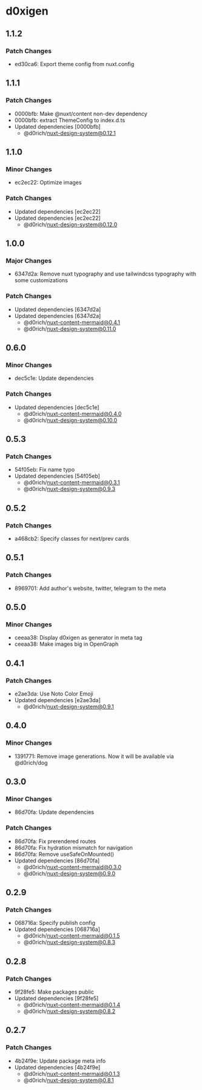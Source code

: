 # d0xigen

## 1.1.2

### Patch Changes

- ed30ca6: Export theme config from nuxt.config

## 1.1.1

### Patch Changes

- 0000bfb: Make @nuxt/content non-dev dependency
- 0000bfb: extract ThemeConfig to index.d.ts
- Updated dependencies [0000bfb]
  - @d0rich/nuxt-design-system@0.12.1

## 1.1.0

### Minor Changes

- ec2ec22: Optimize images

### Patch Changes

- Updated dependencies [ec2ec22]
- Updated dependencies [ec2ec22]
  - @d0rich/nuxt-design-system@0.12.0

## 1.0.0

### Major Changes

- 6347d2a: Remove nuxt typography and use tailwindcss typography with some customizations

### Patch Changes

- Updated dependencies [6347d2a]
- Updated dependencies [6347d2a]
  - @d0rich/nuxt-content-mermaid@0.4.1
  - @d0rich/nuxt-design-system@0.11.0

## 0.6.0

### Minor Changes

- dec5c1e: Update dependencies

### Patch Changes

- Updated dependencies [dec5c1e]
  - @d0rich/nuxt-content-mermaid@0.4.0
  - @d0rich/nuxt-design-system@0.10.0

## 0.5.3

### Patch Changes

- 54f05eb: Fix name typo
- Updated dependencies [54f05eb]
  - @d0rich/nuxt-content-mermaid@0.3.1
  - @d0rich/nuxt-design-system@0.9.3

## 0.5.2

### Patch Changes

- a468cb2: Specify classes for next/prev cards

## 0.5.1

### Patch Changes

- 8969701: Add author's website, twitter, telegram to the meta

## 0.5.0

### Minor Changes

- ceeaa38: Display d0xigen as generator in meta tag
- ceeaa38: Make images big in OpenGraph

## 0.4.1

### Patch Changes

- e2ae3da: Use Noto Color Emoji
- Updated dependencies [e2ae3da]
  - @d0rich/nuxt-design-system@0.9.1

## 0.4.0

### Minor Changes

- 1391771: Remove image generations. Now it will be available via @d0rich/dog

## 0.3.0

### Minor Changes

- 86d70fa: Update dependencies

### Patch Changes

- 86d70fa: Fix prerendered routes
- 86d70fa: Fix hydration mismatch for navigation
- 86d70fa: Remove useSafeOnMounted()
- Updated dependencies [86d70fa]
  - @d0rich/nuxt-content-mermaid@0.3.0
  - @d0rich/nuxt-design-system@0.9.0

## 0.2.9

### Patch Changes

- 068716a: Specify publish config
- Updated dependencies [068716a]
  - @d0rich/nuxt-content-mermaid@0.1.5
  - @d0rich/nuxt-design-system@0.8.3

## 0.2.8

### Patch Changes

- 9f28fe5: Make packages public
- Updated dependencies [9f28fe5]
  - @d0rich/nuxt-content-mermaid@0.1.4
  - @d0rich/nuxt-design-system@0.8.2

## 0.2.7

### Patch Changes

- 4b24f9e: Update package meta info
- Updated dependencies [4b24f9e]
  - @d0rich/nuxt-content-mermaid@0.1.3
  - @d0rich/nuxt-design-system@0.8.1
